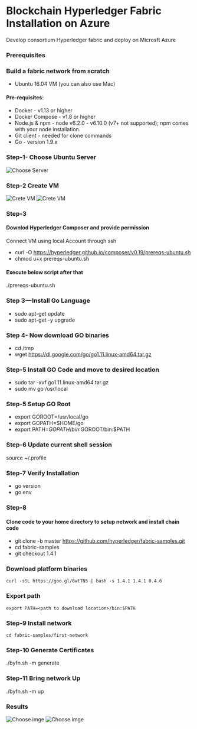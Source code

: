 # Blockchain Hyperledger Fabric Installation on Azure

Develop consortium Hyperledger fabric and deploy on Microsft Azure


### Prerequisites

### Build a fabric network from scratch

* Ubuntu 16.04 VM (you can also use Mac)

#### Pre-requisites:

* Docker - v1.13 or higher
* Docker Compose - v1.8 or higher
* Node.js & npm - node v6.2.0 - v6.10.0 (v7+ not supported); npm comes with
your node installation.
* Git client - needed for clone commands
* Go - version 1.9.x

### Step-1- Choose Ubuntu Server
 ![Choose Server](https://github.com/asifwaquar/images/blob/master/images/azure.png)


### Step-2 Create VM
  ![Crete VM](https://github.com/asifwaquar/images/blob/master/images/config1.png)
  ![Crete VM](https://github.com/asifwaquar/images/blob/master/images/config2.png)

### Step-3

#### Downlod Hyperledger Composer and provide permission

Connect VM using local Account through ssh


* curl -O https://hyperledger.github.io/composer/v0.19/prereqs-ubuntu.sh
* chmod u+x prereqs-ubuntu.sh

#### Execute below script after that
./prereqs-ubuntu.sh

### Step 3 — Install Go Language

* sudo apt-get update
* sudo apt-get -y upgrade

### Step 4- Now download GO binaries

* cd /tmp
* wget https://dl.google.com/go/go1.11.linux-amd64.tar.gz

### Step-5 Install GO Code and move to desired location

* sudo tar -xvf go1.11.linux-amd64.tar.gz
* sudo mv go /usr/local

### Step-5 Setup GO Root

* export GOROOT=/usr/local/go
* export GOPATH=$HOME/go
* export PATH=$GOPATH/bin:$GOROOT/bin:$PATH

### Step-6 Update current shell session 

source ~/.profile

### Step-7 Verify Installation
* go version
* go env

### Step-8
#### Clone code to your home directory to setup network and install chain code

* git clone -b master https://github.com/hyperledger/fabric-samples.git
* cd fabric-samples
* git checkout 1.4.1


### Download platform binaries 

	curl -sSL https://goo.gl/6wtTN5 | bash -s 1.4.1 1.4.1 0.4.6

### Export path

	export PATH=<path to download location>/bin:$PATH

### Step-9 Install network 

	cd fabric-samples/first-network

### Step-10 Generate Certificates

./byfn.sh -m generate

### Step-11 Bring network Up

./byfn.sh -m up

 
### Results


![Choose imge](https://github.com/asifwaquar/images/blob/master/images/final1.JPG)
![Choose imge](https://github.com/asifwaquar/images/blob/master/images/final.JPG)




